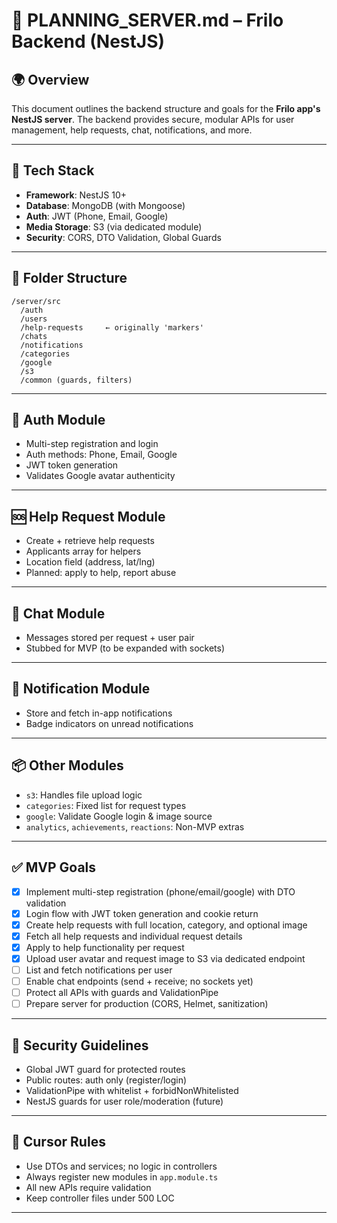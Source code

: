 # 📘 PLANNING_SERVER.md – Frilo Backend (NestJS)

## 🌍 Overview

This document outlines the backend structure and goals for the **Frilo app's NestJS server**. The backend provides secure, modular APIs for user management, help requests, chat, notifications, and more.

---

## 🧰 Tech Stack

- **Framework**: NestJS 10+
- **Database**: MongoDB (with Mongoose)
- **Auth**: JWT (Phone, Email, Google)
- **Media Storage**: S3 (via dedicated module)
- **Security**: CORS, DTO Validation, Global Guards

---

## 📁 Folder Structure

```
/server/src
  /auth
  /users
  /help-requests     ← originally 'markers'
  /chats
  /notifications
  /categories
  /google
  /s3
  /common (guards, filters)
```

---

## 🔐 Auth Module

- Multi-step registration and login
- Auth methods: Phone, Email, Google
- JWT token generation
- Validates Google avatar authenticity

---

## 🆘 Help Request Module

- Create + retrieve help requests
- Applicants array for helpers
- Location field (address, lat/lng)
- Planned: apply to help, report abuse

---

## 💬 Chat Module

- Messages stored per request + user pair
- Stubbed for MVP (to be expanded with sockets)

---

## 🔔 Notification Module

- Store and fetch in-app notifications
- Badge indicators on unread notifications

---

## 📦 Other Modules

- `s3`: Handles file upload logic
- `categories`: Fixed list for request types
- `google`: Validate Google login & image source
- `analytics`, `achievements`, `reactions`: Non-MVP extras

---

## ✅ MVP Goals

- [x] Implement multi-step registration (phone/email/google) with DTO validation
- [x] Login flow with JWT token generation and cookie return
- [x] Create help requests with full location, category, and optional image
- [x] Fetch all help requests and individual request details
- [x] Apply to help functionality per request
- [x] Upload user avatar and request image to S3 via dedicated endpoint
- [ ] List and fetch notifications per user
- [ ] Enable chat endpoints (send + receive; no sockets yet)
- [ ] Protect all APIs with guards and ValidationPipe
- [ ] Prepare server for production (CORS, Helmet, sanitization)

---

## 🔐 Security Guidelines

- Global JWT guard for protected routes
- Public routes: auth only (register/login)
- ValidationPipe with whitelist + forbidNonWhitelisted
- NestJS guards for user role/moderation (future)

---

## 🧠 Cursor Rules

- Use DTOs and services; no logic in controllers
- Always register new modules in `app.module.ts`
- All new APIs require validation
- Keep controller files under 500 LOC

---
